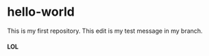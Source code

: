 # hello-world
This is my first repository.
This edit is my test message in my branch.
#### LOL ####
